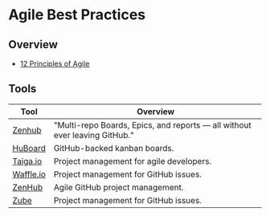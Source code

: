 

# Agile Best Practices 

## Overview 

 - [12 Principles of Agile ](https://www.agilealliance.org/agile101/12-principles-behind-the-agile-manifesto)

##  Tools 

|Tool |  Overview |
|--|--|
| [Zenhub ](https://www.zenhub.com/) | "Multi-repo Boards, Epics, and reports — all without ever leaving GitHub." 
| [HuBoard](https://huboard.com/) |  GitHub-backed kanban boards.
| [Taiga.io](https://taiga.io/)  | Project management for agile developers.
| [Waffle.io](https://waffle.io/)  |  Project management for GitHub issues.
| [ZenHub](https://www.zenhub.com/)  |  Agile GitHub project management.
| [Zube](https://zube.io/)  |  Project management for GitHub issues.|  |



<!--stackedit_data:
eyJoaXN0b3J5IjpbNTM1MDM2MTExLDE0MDc4ODc3MzEsODM2Nz
EwMzY2LC0yNjA1MjYxNTNdfQ==
-->